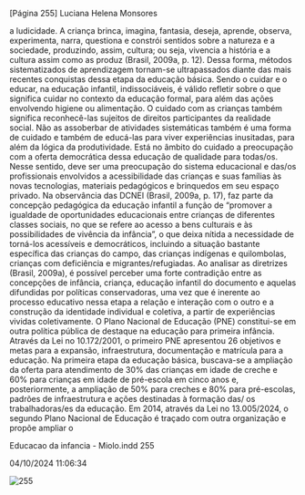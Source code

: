 [Página 255]
Luciana Helena Monsores

a ludicidade. A criança brinca, imagina, fantasia, deseja, aprende, observa, experimenta, narra, questiona e constrói sentidos sobre a natureza e a sociedade, produzindo, assim, cultura; ou seja, vivencia a
história e a cultura assim como as produz (Brasil, 2009a, p. 12). Dessa
forma, métodos sistematizados de aprendizagem tornam-se ultrapassados diante das mais recentes conquistas dessa etapa da educação
básica.
Sendo o cuidar e o educar, na educação infantil, indissociáveis, é
válido refletir sobre o que significa cuidar no contexto da educação
formal, para além das ações envolvendo higiene ou alimentação. O
cuidado com as crianças também significa reconhecê-las sujeitos de
direitos participantes da realidade social. Não as assoberbar de atividades sistemáticas também é uma forma de cuidado e também de
educá-las para viver experiências inusitadas, para além da lógica da
produtividade. Está no âmbito do cuidado a preocupação com a oferta
democrática dessa educação de qualidade para todas/os. Nesse sentido, deve ser uma preocupação do sistema educacional e das/os profissionais envolvidos a acessibilidade das crianças e suas famílias às
novas tecnologias, materiais pedagógicos e brinquedos em seu espaço
privado.
Na observância das DCNEI (Brasil, 2009a, p. 17), faz parte da concepção pedagógica da educação infantil a função de “promover a
igualdade de oportunidades educacionais entre crianças de diferentes
classes sociais, no que se refere ao acesso a bens culturais e às possibilidades de vivência da infância”, o que deixa nítida a necessidade de
torná-los acessíveis e democráticos, incluindo a situação bastante específica das crianças do campo, das crianças indígenas e quilombolas,
crianças com deficiência e migrantes/refugiadas.
Ao analisar as diretrizes (Brasil, 2009a), é possível perceber uma
forte contradição entre as concepções de infância, criança, educação
infantil do documento e aquelas difundidas por políticas conservadoras, uma vez que é inerente ao processo educativo nessa etapa a relação e interação com o outro e a construção da identidade individual
e coletiva, a partir de experiências vividas coletivamente.
O Plano Nacional de Educação (PNE) constitui-se em outra política pública de destaque na educação para primeira infância. Através
da Lei no 10.172/2001, o primeiro PNE apresentou 26 objetivos e metas
para a expansão, infraestrutura, documentação e matrícula para a
educação. Na primeira etapa da educação básica, buscava-se a ampliação da oferta para atendimento de 30% das crianças em idade de
creche e 60% para crianças em idade de pré-escola em cinco anos e,
posteriormente, a ampliação de 50% para creches e 80% para pré-escolas, padrões de infraestrutura e ações destinadas à formação das/
os trabalhadoras/es da educação.
Em 2014, através da Lei no 13.005/2024, o segundo Plano Nacional
de Educação é traçado com outra organização e propõe ampliar o


Educacao da infancia - Miolo.indd 255

04/10/2024 11:06:34

![255](./img/page_255-01.jpg)
